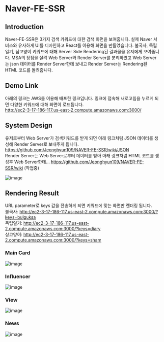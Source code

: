 # Naver-FE-SSR

## Introduction

Naver-FE-SSR은 3가지 검색 키워드에 대한 검색 화면을 보여줍니다. 실제 Naver 서비스와 유사하게 UI를 디자인하고 React를 이용해 화면을 만들었습니다. 불국사, 독립일기, 샴고양이 키워드에 대해 Server Side Rendering된 결과물을 유저에게 보여줍니다. MSA의 장점을 살려 Web Server와 Render Server를 분리하였고 Web Server는 json 데이터를 Render Server한테 보내고 Render Server는 Rendering된 HTML 코드를 돌려줍니다.

## Demo Link

아래의 링크는 AWS를 이용해 배포한 링크입니다. 링크에 접속해 새로고침을 누르게 되면 다양한 키워드에 대해 화면이 로드됩니다. \
http://ec2-3-17-186-117.us-east-2.compute.amazonaws.com:3000/

## System Design

유저로부터 Web Server가 검색키워드를 받게 되면 아래 링크처럼 JSON 데이터를 생성해 Render Server로 보내주게 됩니다.
https://github.com/Jeonghyun109/NAVER-FE-SSR/wiki/JSON \
Render Server는 Web Server로부터 데이터를 받아 아래 링크처럼 HTML 코드를 생성후 Web Server한테...
https://github.com/Jeonghyun109/NAVER-FE-SSR/wiki (작업중)

![image](https://user-images.githubusercontent.com/87184009/145199863-3b15798c-fb44-437e-ac49-37de14f38eb9.png)

## Rendering Result

URL parameter로 keys 값을 전송하게 되면 키워드에 맞는 화면만 렌더링 됩니다. \
불국사: http://ec2-3-17-186-117.us-east-2.compute.amazonaws.com:3000/?keys=bulguksa \
독립일기: http://ec2-3-17-186-117.us-east-2.compute.amazonaws.com:3000/?keys=diary \
샴고양이: http://ec2-3-17-186-117.us-east-2.compute.amazonaws.com:3000/?keys=sham

### Main Card

![image](https://user-images.githubusercontent.com/87184009/145201474-56302c5d-1170-4e81-ae0b-69803d08aff5.png)

### Influencer

![image](https://user-images.githubusercontent.com/87184009/145202194-c4e7b395-b302-4983-9f7d-6077d5f2d84e.png)

### View

![image](https://user-images.githubusercontent.com/87184009/145202743-164cfc7d-bf3a-471f-ad49-78e757403448.png)

### News

![image](https://user-images.githubusercontent.com/87184009/145203194-2e8c75f0-9a3e-43f8-bdc4-f5bb43fa83f3.png)
